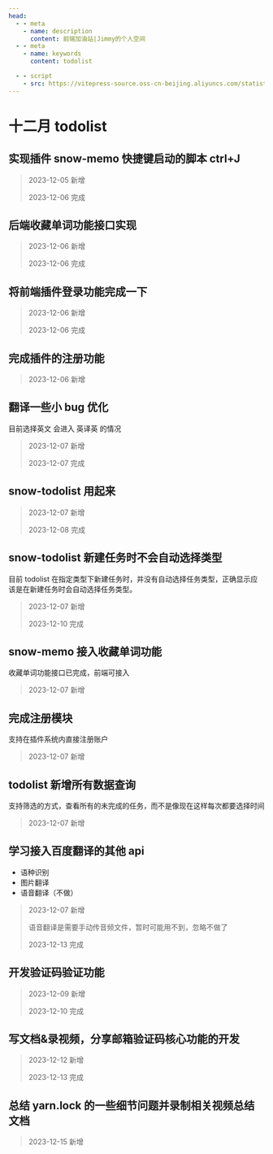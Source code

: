 ```yaml
---
head:
  - - meta
    - name: description
      content: 前端加油站|Jimmy的个人空间
  - - meta
    - name: keywords
      content: todolist

  - - script
    - src: https://vitepress-source.oss-cn-beijing.aliyuncs.com/statistics.js
---
```


# 十二月 todolist

## 实现插件 snow-memo 快捷键启动的脚本 ctrl+J

> 2023-12-05 新增
>
> 2023-12-06 完成

## 后端收藏单词功能接口实现

> 2023-12-06 新增
>
> 2023-12-06 完成

## 将前端插件登录功能完成一下

> 2023-12-06 新增
>
> 2023-12-06 完成

## 完成插件的注册功能

> 2023-12-06 新增

## 翻译一些小 bug 优化

目前选择英文 会进入 英译英 的情况

> 2023-12-07 新增
>
> 2023-12-07 完成

## snow-todolist 用起来

> 2023-12-07 新增
>
> 2023-12-08 完成

## snow-todolist 新建任务时不会自动选择类型

目前 todolist 在指定类型下新建任务时，并没有自动选择任务类型，正确显示应该是在新建任务时会自动选择任务类型。

> 2023-12-07 新增
>
> 2023-12-10 完成

## snow-memo 接入收藏单词功能

收藏单词功能接口已完成，前端可接入

> 2023-12-07 新增

## 完成注册模块

支持在插件系统内直接注册账户

> 2023-12-07 新增

## todolist 新增所有数据查询

支持筛选的方式，查看所有的未完成的任务，而不是像现在这样每次都要选择时间

> 2023-12-07 新增

## 学习接入百度翻译的其他 api

- 语种识别
- 图片翻译
- 语音翻译（不做）

> 2023-12-07 新增
>
> 语音翻译是需要手动传音频文件，暂时可能用不到，忽略不做了
>
> 2023-12-13 完成

## 开发验证码验证功能

> 2023-12-09 新增
>
> 2023-12-10 完成

## 写文档&录视频，分享邮箱验证码核心功能的开发

> 2023-12-12 新增
>
> 2023-12-13 完成

## 总结 yarn.lock 的一些细节问题并录制相关视频总结文档

> 2023-12-15 新增
